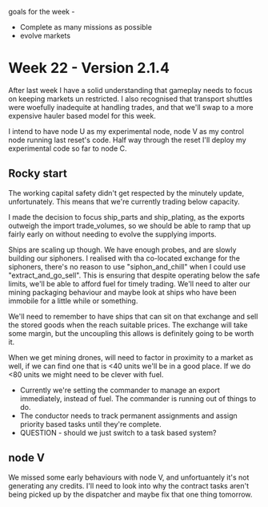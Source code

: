 

goals for the week - 
* Complete as many missions as possible
* evolve markets

# Week 22 - Version 2.1.4
After last week I have a solid understanding that gameplay needs to focus on keeping markets un restricted.
I also recognised that transport shuttles were woefully inadequite at handling trades, and that we'll swap to a more expensive hauler based model for this week.

I intend to have node U as my experimental node, node V as my control node running last reset's code. Half way through the reset I'll deploy my experimental code so far to node C.


## Rocky start 

The working capital safety didn't get respected by the minutely update, unfortunately. This means that we're currently trading below capacity.

I made the decision to focus ship_parts and ship_plating, as the exports outweigh the import trade_volumes, so we should be able to ramp that up fairly early on without needing to evolve the supplying imports.

Ships are scaling up though. We have enough probes, and are slowly building our siphoners.  I realised with tha co-located exchange for the siphoners, there's no reason to use "siphon_and_chill" when I could use "extract_and_go_sell". This is ensuring that despite operating below the safe limits, we'll be able to afford fuel for timely trading. We'll need to alter our mining packaging behaviour and maybe look at ships who have been immobile for a little while or something.

We'll need to remember to have ships that can sit on that exchange and sell the stored goods when the reach suitable prices. The exchange will take some margin, but the uncoupling this allows is definitely going to be worth it.

When we get mining drones, will need to factor in proximity to a market as well, if we can find one that is <40 units we'll be in a good place. If we do <80 units we might need to be clever with fuel.

* Currently we're setting the commander to manage an export immediately, instead of fuel. The commander is running out of things to do.
* The conductor needs to track permanent assignments and assign priority based tasks until they're complete. 
* QUESTION - should we just switch to a task based system?

## node V 

We missed some early behaviours with node V, and unfortuantely it's not generating any credits. I'll need to look into why the contract tasks aren't being picked up by the dispatcher and maybe fix that one thing tomorrow.